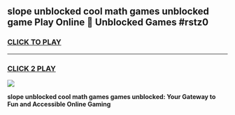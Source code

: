 
## slope unblocked cool math games unblocked game Play Online 👋 Unblocked Games #rstz0
<h3>
<a href="https://premium.freeplayer.one?title=slope_unblocked_cool_math_games&ref=21F">CLICK TO PLAY</a></h3>
<hr>

<h3>
<a href="https://premium.freeplayer.one?title=slope_unblocked_cool_math_games&ref=21F">CLICK 2 PLAY</a>
  
</h3>

<a href="https://premium.freeplayer.one?title=slope_unblocked_cool_math_games&ref=21F/"><img src="https://clearcache.store/games.png"></a>


**slope unblocked cool math games games unblocked: Your Gateway to Fun and Accessible Online Gaming**
